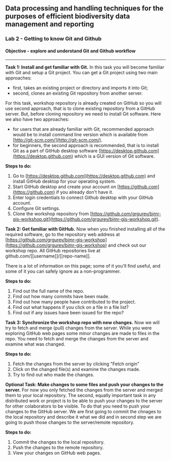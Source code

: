 ## Data processing and handling techniques for the purposes of efficient biodiversity data management and reporting
### Lab 2 - Getting to know Git and Github
#### Objective - explore and understand Git and Github workflow

---

**Task 1: Install and get familiar with Git.**
In this task you will become familiar with Git and setup a Git project. You can get a Git project using two main approaches: 

* first, takes an existing project or directory and imports it into Git;
* second, clones an existing Git repository from another server. 

For this task, workshop repository is already created on GitHub so you will use second approach, that is to clone existing repository from a GitHub server.
But, before cloning repository we need to install Git software. Here we also have two approaches:

* for users that are already familiar with Git, recommended approach would be to install command line version which is available from [http://git-scm.com/](http://git-scm.com/). 
* for beginners, the second approach is recommended, that is to install Git as a part of GitHub desktop software [https://desktop.github.com](https://desktop.github.com) which is a GUI version of Git software.

**Steps to do:**
1. Go to [https://desktop.github.com](https://desktop.github.com) and install GitHub desktop for your operating system.
2. Start GitHub desktop and create your account on [https://github.com](https://github.com) if you already don't have it.
3. Enter login credentials to connect Github desktop with your GitHub account.
4. Configure Git settings.
5. Clone the workshop repository from [https://github.com/grgurev/bimr-gis-workshop.git](https://github.com/grgurev/bimr-gis-workshop.git).

**Task 2: Get familiar with GitHub.**
Now when you finished installing all of the required software, go to the repository web address at [https://github.com/grgurev/bimr-gis-workshop](https://github.com/grgurev/bimr-gis-workshop) and check out our workshop repo. All GitHub repositories live at github.com/[[username]]/[[repo-name]].

There is a lot of information on this page; some of it you'll find useful, and some of it you can safely ignore as a non-programmer.

**Steps to do:**
1. Find out the full name of the repo.
2. Find out how many commits have been made.
3. Find out how many people have contributed to the project.
4. Find out what happens if you click on a file in a file list?
5. Find out if any issues have been issued for the repo?

**Task 3: Synchronize the workshop repo with new changes.**
Now we will try to fetch and merge (pull) changes from the server. While you
were exploring GitHub web pages some minor changes are made to files in the repo. You need to fetch and merge the changes from the server and examine what was changed.

**Steps to do:**
1. Fetch the changes from the server by clicking "Fetch origin"
2. Click on the changed file(s) and examine the changes made.
3. Try to find out who made the changes.

**Optional Task: Make changes to some files and push your changes to the server.**
For now you only fetched the changes from the server and merged them to your local repository. The second, equally important task in any distributed work or project is to be able to push your changes to the server for other colaborators to be visible.
To do that you need to push your changes to the GitHub server. We are first going to commit the chnages to the local repository and describe it what we did and in second step we are going to push those changes to the server/remote repository.

**Steps to do:**
1. Commit the changes to the local repository.
2. Push the changes to the remote repository.
3. View your changes on GitHub web pages.
